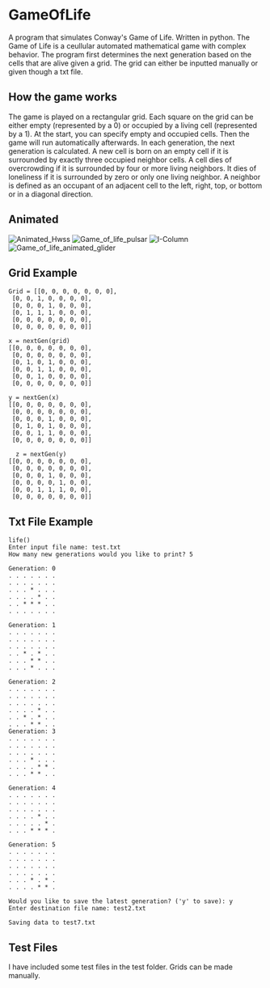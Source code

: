 # GameOfLife
A program that simulates Conway's Game of Life. Written in python.
The Game of Life is a ceullular automated mathematical game with complex behavior.
The program first determines the next generation based on the cells that are alive given a grid. The grid can either be inputted manually or given though a txt file.

**How the game works**
-------------------------
The game is played on a rectangular grid. Each square on the grid can be either empty
(represented by a 0) or occupied by a living cell (represented by a 1). At 
the start, you can specify empty and occupied cells. Then the game will run
automatically afterwards. In each generation, the next generation is calculated. A new cell is 
born on an empty cell if it is surrounded by exactly three occupied neighbor cells. A 
cell dies of overcrowding if it is surrounded by four or more living neighbors. It dies
of loneliness if it is surrounded by zero or only one living neighbor. A neighbor is defined as an occupant 
of an adjacent cell to the left, right, top, or bottom or in a diagonal direction.

**Animated**
----------------------
![Animated_Hwss](https://user-images.githubusercontent.com/100814612/159607577-d8de4a03-be3b-4c67-83fa-d50afcde8d2c.gif)
![Game_of_life_pulsar](https://user-images.githubusercontent.com/100814612/159607584-8bbe169a-e646-4abb-baae-58610507b770.gif)
![I-Column](https://user-images.githubusercontent.com/100814612/159607688-28d14766-9ff2-4335-a1b8-d4bf7ac301e0.gif)
![Game_of_life_animated_glider](https://user-images.githubusercontent.com/100814612/159607803-749185e9-6175-45fa-a584-07763d5d97d0.gif)


**Grid Example**
-------------------------
```
Grid = [[0, 0, 0, 0, 0, 0, 0],
 [0, 0, 1, 0, 0, 0, 0],
 [0, 0, 0, 1, 0, 0, 0],
 [0, 1, 1, 1, 0, 0, 0],
 [0, 0, 0, 0, 0, 0, 0],
 [0, 0, 0, 0, 0, 0, 0]]
 
x = nextGen(grid)
[[0, 0, 0, 0, 0, 0, 0],
 [0, 0, 0, 0, 0, 0, 0], 
 [0, 1, 0, 1, 0, 0, 0],
 [0, 0, 1, 1, 0, 0, 0], 
 [0, 0, 1, 0, 0, 0, 0],
 [0, 0, 0, 0, 0, 0, 0]]
 
y = nextGen(x)
[[0, 0, 0, 0, 0, 0, 0],
 [0, 0, 0, 0, 0, 0, 0], 
 [0, 0, 0, 1, 0, 0, 0],
 [0, 1, 0, 1, 0, 0, 0], 
 [0, 0, 1, 1, 0, 0, 0],
 [0, 0, 0, 0, 0, 0, 0]]
  
  z = nextGen(y)
[[0, 0, 0, 0, 0, 0, 0],
 [0, 0, 0, 0, 0, 0, 0], 
 [0, 0, 0, 1, 0, 0, 0],
 [0, 0, 0, 0, 1, 0, 0], 
 [0, 0, 1, 1, 1, 0, 0],
 [0, 0, 0, 0, 0, 0, 0]]

```
**Txt File Example**
-------------------------
```
life()
Enter input file name: test.txt
How many new generations would you like to print? 5

Generation: 0
. . . . . . . 
. . . . . . . 
. . . * . . . 
. . . . * . . 
. . * * * . . 
. . . . . . . 

Generation: 1
. . . . . . . 
. . . . . . . 
. . . . . . . 
. . * . * . . 
. . . * * . . 
. . . * . . . 

Generation: 2
. . . . . . . 
. . . . . . . 
. . . . . . . 
. . . . * . . 
. . * . * . . 
. . . * * . . 
Generation: 3
. . . . . . . 
. . . . . . . 
. . . . . . . 
. . . * . . . 
. . . . * * . 
. . . * * . . 

Generation: 4
. . . . . . . 
. . . . . . . 
. . . . . . . 
. . . . * . . 
. . . . . * . 
. . . * * * . 

Generation: 5
. . . . . . . 
. . . . . . . 
. . . . . . . 
. . . . . . . 
. . . * . * . 
. . . . * * . 

Would you like to save the latest generation? ('y' to save): y
Enter destination file name: test2.txt

Saving data to test7.txt
```

**Test Files**
-------------------------
I have included some test files in the test folder. Grids can be made manually.
